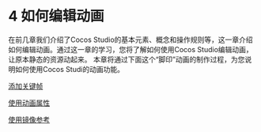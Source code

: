 # 4 如何编辑动画

在前几章我们介绍了Cocos Studio的基本元素、概念和操作规则等，这一章介绍如何编辑动画。通过这一章的学习，您将了解如何使用Cocos Studio编辑动画，让原本静态的资源动起来。
本章将通过下面这个“脚印”动画的制作过程，为您说明如何使用Cocos Studi的动画功能。


[添加关键帧](../add-key-frame/zh.md)

[使用动画属性](../animation-property/zh.md)

[使用镜像参考](../onionskin/zh.md)
